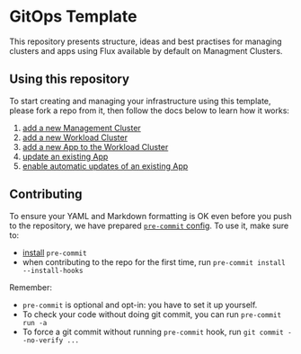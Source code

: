 # GitOps Template

This repository presents structure, ideas and best practises for managing clusters and apps
using Flux available by default on Managment Clusters.

## Using this repository

To start creating and managing your infrastructure using this template, please
fork a repo from it, then follow the docs below to learn how it works:

1. [add a new Management Cluster](./docs/add_mc.md)
2. [add a new Workload Cluster](./docs/add_wc.md)
3. [add a new App to the Workload Cluster](./docs/add_appcr.md)
4. [update an existing App](./docs/update_appcr.md)
5. [enable automatic updates of an existing App](./docs/automatic_updates_appcr.md)

## Contributing

To ensure your YAML and Markdown formatting is OK even before you push to the repository,
we have prepared [`pre-commit` config](.pre-commit-config.yaml). To use it, make sure to:

- [install](https://pre-commit.com/#install) `pre-commit`
- when contributing to the repo for the first time, run `pre-commit install --install-hooks`

Remember:

- `pre-commit` is optional and opt-in: you have to set it up yourself.
- To check your code without doing git commit, you can run `pre-commit run -a`
- To force a git commit without running `pre-commit` hook, run `git commit --no-verify ...`
